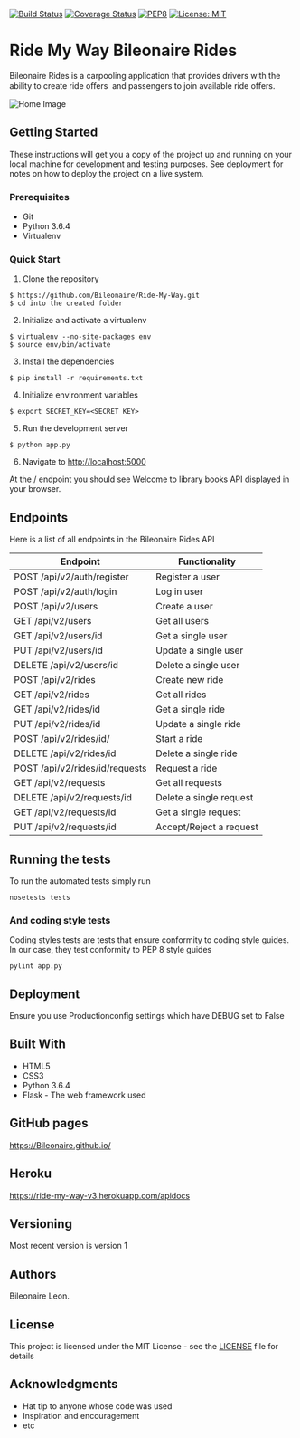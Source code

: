 [![Build Status](https://travis-ci.org/Bileonaire/Ride-My-Way.svg?branch=v3-update)](https://travis-ci.org/Bileonaire/Ride-My-Way)
[![Coverage Status](https://coveralls.io/repos/github/Bileonaire/Ride-My-Way/badge.svg?branch=Develop-V3-API)](https://coveralls.io/github/Bileonaire/Ride-My-Way?branch=Develop-V3-API)
[![PEP8](https://img.shields.io/badge/code%20style-pep8-green.svg)](https://www.python.org/dev/peps/pep-0008/)
[![License: MIT](https://img.shields.io/badge/License-MIT-green.svg)](https://opensource.org/licenses/MIT)

# Ride My Way Bileonaire Rides
Bileonaire Rides is a carpooling application that provides drivers with the ability to create ride oﬀers  and passengers to join available ride oﬀers. 

![Home Image](https://raw.github.com/Bileonaire/Ride-My-Way/Develop-V1-API/bileonaire.jpg)

## Getting Started

These instructions will get you a copy of the project up and running on your local machine for development and testing purposes. See deployment for notes on how to deploy the project on a live system.

### Prerequisites

* Git
* Python 3.6.4
* Virtualenv

### Quick Start

1. Clone the repository

```
$ https://github.com/Bileonaire/Ride-My-Way.git
$ cd into the created folder
```
  
2. Initialize and activate a virtualenv

```
$ virtualenv --no-site-packages env
$ source env/bin/activate
```

3. Install the dependencies

```
$ pip install -r requirements.txt
```

4. Initialize environment variables

```
$ export SECRET_KEY=<SECRET KEY>
```

5. Run the development server

```
$ python app.py
```

6. Navigate to [http://localhost:5000](http://localhost:5000)

At the / endpoint you should see Welcome to library books API displayed in your browser.

## Endpoints

Here is a list of all endpoints in the Bileonaire Rides API

Endpoint | Functionality 
------------ | -------------
POST   /api/v2/auth/register | Register a user
POST   /api/v2/auth/login | Log in user
POST   /api/v2/users | Create a user
GET    /api/v2/users | Get all users
GET   /api/v2/users/id | Get a single user
PUT  /api/v2/users/id | Update a single user
DELETE   /api/v2/users/id | Delete a single user
POST   /api/v2/rides | Create new ride
GET   /api/v2/rides | Get all rides
GET   /api/v2/rides/id | Get a single ride
PUT   /api/v2/rides/id | Update a single ride
POST   /api/v2/rides/id/ | Start a ride
DELETE   /api/v2/rides/id | Delete a single ride
POST   /api/v2/rides/id/requests | Request a ride
GET   /api/v2/requests | Get all requests
DELETE   /api/v2/requests/id | Delete a single request
GET   /api/v2/requests/id | Get a single request
PUT  /api/v2/requests/id | Accept/Reject a request

## Running the tests

To run the automated tests simply run

```
nosetests tests
```

### And coding style tests

Coding styles tests are tests that ensure conformity to coding style guides. In our case, they test conformity to
PEP 8 style guides

```
pylint app.py
```

## Deployment

Ensure you use Productionconfig settings which have DEBUG set to False

## Built With

* HTML5
* CSS3
* Python 3.6.4
* Flask - The web framework used

## GitHub pages

https://Bileonaire.github.io/

## Heroku

https://ride-my-way-v3.herokuapp.com/apidocs

## Versioning

Most recent version is version 1

## Authors

Bileonaire Leon.

## License

This project is licensed under the MIT License - see the [LICENSE](LICENSE) file for details

## Acknowledgments

* Hat tip to anyone whose code was used
* Inspiration and encouragement
* etc
